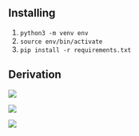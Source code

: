 ## Installing
1. `python3 -m venv env`
2. `source env/bin/activate`
3. `pip install -r requirements.txt`



## Derivation

![](https://raw.githubusercontent.com/UdaraWanasinghe/NeuralNetworkVisualization/master/Readme/Images/1.png)

![](https://raw.githubusercontent.com/UdaraWanasinghe/NeuralNetworkVisualization/master/Readme/Images/2.png)

![](https://raw.githubusercontent.com/UdaraWanasinghe/NeuralNetworkVisualization/master/Readme/Images/3.png)